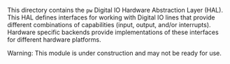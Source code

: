This directory contains the `pw` Digital IO Hardware Abstraction Layer (HAL).
This HAL defines interfaces for working with Digital IO lines that provide
different combinations of capabilities (input, output, and/or interrupts).
Hardware specific backends provide implementations of these interfaces for
different hardware platforms.

Warning: This module is under construction and may not be ready for use.
